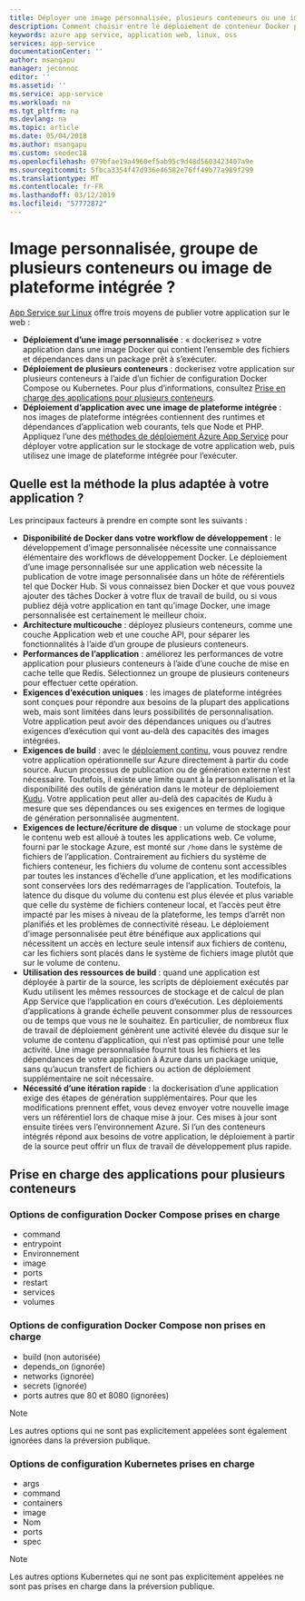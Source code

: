 ```yaml
---
title: Déployer une image personnalisée, plusieurs conteneurs ou une image intégrée - Azure App Service | Microsoft Docs
description: Comment choisir entre le déploiement de conteneur Docker personnalisé, un groupe de plusieurs conteneurs, et une infrastructure d’application intégrée pour App Service sur Linux
keywords: azure app service, application web, linux, oss
services: app-service
documentationCenter: ''
author: msangapu
manager: jeconnoc
editor: ''
ms.assetid: ''
ms.service: app-service
ms.workload: na
ms.tgt_pltfrm: na
ms.devlang: na
ms.topic: article
ms.date: 05/04/2018
ms.author: msangapu
ms.custom: seodec18
ms.openlocfilehash: 079bfae19a4960ef5ab95c9d48d5603423407a9e
ms.sourcegitcommit: 5fbca3354f47d936e46582e76ff49b77a989f299
ms.translationtype: MT
ms.contentlocale: fr-FR
ms.lasthandoff: 03/12/2019
ms.locfileid: "57772872"
---
```

# <a name="custom-image-multi-container-or-built-in-platform-image"></a>Image personnalisée, groupe de plusieurs conteneurs ou image de plateforme intégrée ?

[App Service sur Linux](app-service-linux-intro.md) offre trois moyens de publier votre application sur le web :

- **Déploiement d’une image personnalisée** : « dockerisez » votre application dans une image Docker qui contient l’ensemble des fichiers et dépendances dans un package prêt à s’exécuter.
- **Déploiement de plusieurs conteneurs** : dockerisez votre application sur plusieurs conteneurs à l’aide d’un fichier de configuration Docker Compose ou Kubernetes. Pour plus d’informations, consultez [Prise en charge des applications pour plusieurs conteneurs](#multi-container-apps-supportability).
- **Déploiement d’application avec une image de plateforme intégrée** : nos images de plateforme intégrées contiennent des runtimes et dépendances d’application web courants, tels que Node et PHP. Appliquez l’une des [méthodes de déploiement Azure App Service](../deploy-local-git.md?toc=%2fazure%2fapp-service%2fcontainers%2ftoc.json) pour déployer votre application sur le stockage de votre application web, puis utilisez une image de plateforme intégrée pour l’exécuter.

## <a name="which-method-is-right-for-your-app"></a>Quelle est la méthode la plus adaptée à votre application ? 

Les principaux facteurs à prendre en compte sont les suivants :

- **Disponibilité de Docker dans votre workflow de développement** : le développement d’image personnalisée nécessite une connaissance élémentaire des workflows de développement Docker. Le déploiement d’une image personnalisée sur une application web nécessite la publication de votre image personnalisée dans un hôte de référentiels tel que Docker Hub. Si vous connaissez bien Docker et que vous pouvez ajouter des tâches Docker à votre flux de travail de build, ou si vous publiez déjà votre application en tant qu’image Docker, une image personnalisée est certainement le meilleur choix.
- **Architecture multicouche** : déployez plusieurs conteneurs, comme une couche Application web et une couche API, pour séparer les fonctionnalités à l’aide d’un groupe de plusieurs conteneurs. 
- **Performances de l’application** : améliorez les performances de votre application pour plusieurs conteneurs à l’aide d’une couche de mise en cache telle que Redis. Sélectionnez un groupe de plusieurs conteneurs pour effectuer cette opération.
- **Exigences d’exécution uniques** : les images de plateforme intégrées sont conçues pour répondre aux besoins de la plupart des applications web, mais sont limitées dans leurs possibilités de personnalisation. Votre application peut avoir des dépendances uniques ou d’autres exigences d’exécution qui vont au-delà des capacités des images intégrées.
- **Exigences de build** : avec le [déploiement continu](../deploy-continuous-deployment.md?toc=%2fazure%2fapp-service%2fcontainers%2ftoc.json), vous pouvez rendre votre application opérationnelle sur Azure directement à partir du code source. Aucun processus de publication ou de génération externe n’est nécessaire. Toutefois, il existe une limite quant à la personnalisation et la disponibilité des outils de génération dans le moteur de déploiement [Kudu](https://github.com/projectkudu/kudu/wiki). Votre application peut aller au-delà des capacités de Kudu à mesure que ses dépendances ou ses exigences en termes de logique de génération personnalisée augmentent.
- **Exigences de lecture/écriture de disque** : un volume de stockage pour le contenu web est alloué à toutes les applications web. Ce volume, fourni par le stockage Azure, est monté sur `/home` dans le système de fichiers de l’application. Contrairement au fichiers du système de fichiers conteneur, les fichiers du volume de contenu sont accessibles par toutes les instances d’échelle d’une application, et les modifications sont conservées lors des redémarrages de l’application. Toutefois, la latence du disque du volume du contenu est plus élevée et plus variable que celle du système de fichiers conteneur local, et l’accès peut être impacté par les mises à niveau de la plateforme, les temps d’arrêt non planifiés et les problèmes de connectivité réseau. Le déploiement d’image personnalisée peut être bénéfique aux applications qui nécessitent un accès en lecture seule intensif aux fichiers de contenu, car les fichiers sont placés dans le système de fichiers image plutôt que sur le volume de contenu.
- **Utilisation des ressources de build** : quand une application est déployée à partir de la source, les scripts de déploiement exécutés par Kudu utilisent les mêmes ressources de stockage et de calcul de plan App Service que l’application en cours d’exécution. Les déploiements d’applications à grande échelle peuvent consommer plus de ressources ou de temps que vous ne le souhaitez. En particulier, de nombreux flux de travail de déploiement génèrent une activité élevée du disque sur le volume de contenu d’application, qui n’est pas optimisé pour une telle activité. Une image personnalisée fournit tous les fichiers et les dépendances de votre application à Azure dans un package unique, sans qu’aucun transfert de fichiers ou action de déploiement supplémentaire ne soit nécessaire.
- **Nécessité d’une itération rapide** : la dockerisation d’une application exige des étapes de génération supplémentaires. Pour que les modifications prennent effet, vous devez envoyer votre nouvelle image vers un référentiel lors de chaque mise à jour. Ces mises à jour sont ensuite tirées vers l’environnement Azure. Si l’un des conteneurs intégrés répond aux besoins de votre application, le déploiement à partir de la source peut offrir un flux de travail de développement plus rapide.

## <a name="multi-container-apps-supportability"></a>Prise en charge des applications pour plusieurs conteneurs

### <a name="supported-docker-compose-configuration-options"></a>Options de configuration Docker Compose prises en charge
- command
- entrypoint
- Environnement
- image
- ports
- restart
- services
- volumes

### <a name="unsupported-docker-compose-configuration-options"></a>Options de configuration Docker Compose non prises en charge
- build (non autorisée)
- depends_on (ignorée)
- networks (ignorée)
- secrets (ignorée)
- ports autres que 80 et 8080 (ignorées)

> [!NOTE]
> Les autres options qui ne sont pas explicitement appelées sont également ignorées dans la préversion publique.

### <a name="supported-kubernetes-configuration-options"></a>Options de configuration Kubernetes prises en charge
- args
- command
- containers
- image
- Nom
- ports
- spec

> [!NOTE]
>Les autres options Kubernetes qui ne sont pas explicitement appelées ne sont pas prises en charge dans la préversion publique.
>
